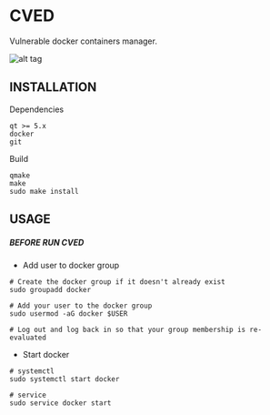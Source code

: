 # CVED

Vulnerable docker containers manager.

![alt tag](https://i.ibb.co/7QYGvMR/cved.png)

## INSTALLATION

Dependencies

```shell
qt >= 5.x
docker
git
```
Build

```shell
qmake
make
sudo make install
```
## USAGE

##### BEFORE RUN CVED

* Add user to docker group

```shell
# Create the docker group if it doesn't already exist
sudo groupadd docker

# Add your user to the docker group
sudo usermod -aG docker $USER

# Log out and log back in so that your group membership is re-evaluated
```
* Start docker

```shell
# systemctl 
sudo systemctl start docker

# service
sudo service docker start
```

